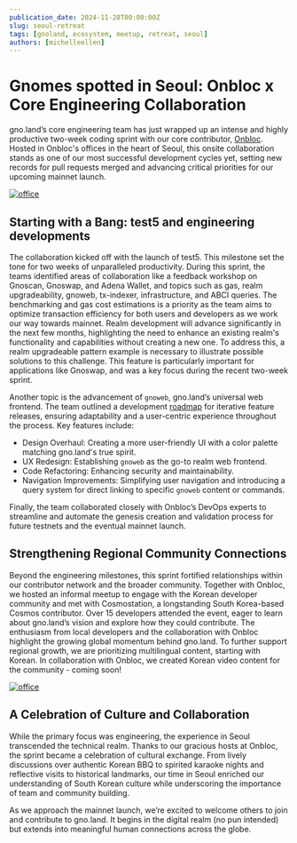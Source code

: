 ```yaml
---
publication_date: 2024-11-28T00:00:00Z
slug: seoul-retreat
tags: [gnoland, ecosystem, meetup, retreat, seoul]
authors: [michelleellen]
---
```


# Gnomes spotted in Seoul: Onbloc x Core Engineering Collaboration 

gno.land’s core engineering team has just wrapped up an intense and highly 
productive two-week coding sprint with our core contributor, 
[Onbloc](https://onbloc.xyz/). Hosted in Onbloc's offices in the heart of Seoul,
this onsite collaboration stands as one of our most successful development cycles
yet, setting new records for pull requests merged and advancing critical priorities
for our upcoming mainnet launch.

[![office](https://gnolang.github.io/blog/2024-11-28_seoul-retreat/src/thumbs/office.jpg)](https://gnolang.github.io/blog/2024-11-28_seoul-retreat/src/office.jpg)

## Starting with a Bang: test5 and engineering developments

The collaboration kicked off with the launch of test5. This milestone set the tone for two weeks of unparalleled productivity. During this sprint, the teams identified areas of collaboration like a feedback workshop on Gnoscan, Gnoswap, and Adena Wallet, and topics such as gas, realm upgradeability, gnoweb, tx-indexer, infrastructure, and ABCI queries. The benchmarking and gas cost estimations is a priority as the team aims to optimize transaction efficiency for both users and developers as we work our way towards mainnet. Realm development will advance significantly in the next few months, highlighting the need to enhance an existing realm's functionality and capabilities without creating a new one. To address this, a realm upgradeable pattern example is necessary to illustrate possible solutions to this challenge. This feature is particularly important for applications like Gnoswap, and was a key focus during the recent two-week sprint.

Another topic is the advancement of `gnoweb`, gno.land’s universal web frontend. 
The team outlined a development [roadmap](https://github.com/gnolang/gno/issues/3191) 
for iterative feature releases, ensuring adaptability and a user-centric experience 
throughout the process. Key features include:
- Design Overhaul: Creating a more user-friendly UI with a color palette 
matching gno.land's true spirit.
- UX Redesign: Establishing `gnoweb` as the go-to realm web frontend.
- Code Refactoring: Enhancing security and maintainability.
- Navigation Improvements: Simplifying user navigation and introducing a query 
system for direct linking to specific `gnoweb` content or commands.

Finally, the team collaborated closely with Onbloc’s DevOps experts to streamline 
and automate the genesis creation and validation process for future testnets and 
the eventual mainnet launch.

## Strengthening Regional Community Connections

Beyond the engineering milestones, this sprint fortified relationships within
our contributor network and the broader community. Together with Onbloc, we 
hosted an informal meetup to engage with the Korean developer community and met
with Cosmostation, a longstanding South Korea-based Cosmos contributor. Over 15 
developers attended the event, eager to learn about gno.land’s vision and explore 
how they could contribute. The enthusiasm from local developers and the 
collaboration with Onbloc highlight the growing global momentum behind gno.land. 
To further support regional growth, we are prioritizing multilingual content,
starting with Korean. In collaboration with Onbloc, we created Korean video 
content for the community - coming soon! 

[![office](https://gnolang.github.io/blog/2024-11-28_seoul-retreat/src/thumbs/meetup.jpg)](https://gnolang.github.io/blog/2024-11-28_seoul-retreat/src/meetup.jpg)

## A Celebration of Culture and Collaboration

While the primary focus was engineering, the experience in Seoul transcended the
technical realm. Thanks to our gracious hosts at Onbloc, the sprint became a 
celebration of cultural exchange. From lively discussions over authentic Korean 
BBQ to spirited karaoke nights and reflective visits to historical landmarks, 
our time in Seoul enriched our understanding of South Korean culture while
underscoring the importance of team and community building.

As we approach the mainnet launch, we’re excited to welcome others to join and 
contribute to gno.land. It begins in the digital realm (no pun intended) but 
extends into meaningful human connections across the globe.
